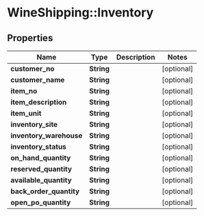# WineShipping::Inventory

## Properties
Name | Type | Description | Notes
------------ | ------------- | ------------- | -------------
**customer_no** | **String** |  | [optional] 
**customer_name** | **String** |  | [optional] 
**item_no** | **String** |  | [optional] 
**item_description** | **String** |  | [optional] 
**item_unit** | **String** |  | [optional] 
**inventory_site** | **String** |  | [optional] 
**inventory_warehouse** | **String** |  | [optional] 
**inventory_status** | **String** |  | [optional] 
**on_hand_quantity** | **String** |  | [optional] 
**reserved_quantity** | **String** |  | [optional] 
**available_quantity** | **String** |  | [optional] 
**back_order_quantity** | **String** |  | [optional] 
**open_po_quantity** | **String** |  | [optional] 


